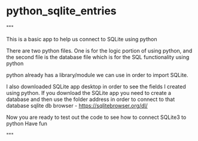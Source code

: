# python_sqlite_entries
"""

This is a basic app to help us connect to SQLite using python

There are two python files. One is for the logic portion of using python, and the second file is the database file which is for the SQL functionality using python

python already has a library/module we can use in order to import SQLite.

I also downloaded SQLite app desktop in order to see the fields I created using python.
If you download the SQLite app you need to create a database and then use the folder address in order to connect to that database
sqlite db browser - https://sqlitebrowser.org/dl/

Now you are ready to test out the code to see how to connect SQLite3 to python Have fun

"""
